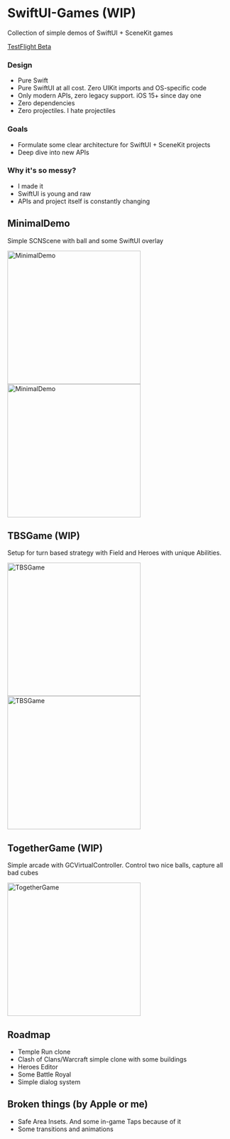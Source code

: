 # SwiftUI-Games (WIP)

Collection of simple demos of SwiftUI + SceneKit games

[TestFlight Beta](https://testflight.apple.com/join/52wVoy8Z "TestFlight Beta")

### Design
- Pure Swift
- Pure SwiftUI at all cost. Zero UIKit imports and OS-specific code
- Only modern APIs, zero legacy support. iOS 15+ since day one
- Zero dependencies
- Zero projectiles. I hate projectiles

### Goals
- Formulate some clear architecture for SwiftUI + SceneKit projects
- Deep dive into new APIs

### Why it's so messy?
- I made it
- SwiftUI is young and raw
- APIs and project itself is constantly changing

## MinimalDemo
Simple SCNScene with ball and some SwiftUI overlay

<p float="left">
<img src="https://i.imgur.com/TRA8q3Z.png" alt="MinimalDemo" height="300">
<img src="https://i.imgur.com/YFw4OP9.png" alt="MinimalDemo" height="300">
</p>

## TBSGame (WIP)
Setup for turn based strategy with Field and Heroes with unique Abilities.

<p float="left">
<img src="https://i.imgur.com/EmsgJld.png" alt="TBSGame" height="300">
<img src="https://i.imgur.com/Cic7cEa.png" alt="TBSGame" height="300">
</p>

## TogetherGame (WIP)
Simple arcade with GCVirtualController. Control two nice balls, capture all bad cubes

<p float="left">
<img src="https://i.imgur.com/XEwC2ZD.png" alt="TogetherGame" height="300">
</p>

## Roadmap
- Temple Run clone
- Clash of Clans/Warcraft simple clone with some buildings
- Heroes Editor
- Some Battle Royal
- Simple dialog system

## Broken things (by Apple or me)
- Safe Area Insets. And some in-game Taps because of it
- Some transitions and animations

